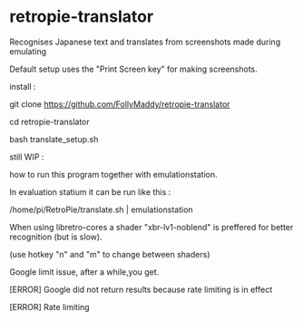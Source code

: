 # retropie-translator

Recognises Japanese text and translates from screenshots made during emulating

Default setup uses the "Print Screen key" for making screenshots.


install :

git clone https://github.com/FollyMaddy/retropie-translator

cd retropie-translator

bash translate_setup.sh


still WIP :

how to run this program together with emulationstation.

In evaluation statium it can be run like this :

/home/pi/RetroPie/translate.sh | emulationstation


When using libretro-cores a shader "xbr-lv1-noblend" is preffered for better recognition (but is slow).

(use hotkey "n" and "m" to change between shaders)


Google limit issue, after a while,you get.

[ERROR] Google did not return results because rate limiting is in effect

[ERROR] Rate limiting






